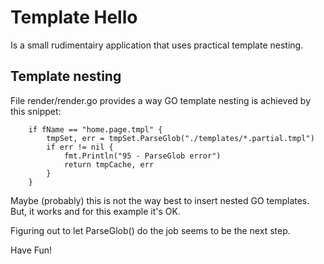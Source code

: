 # Template Hello
Is a small rudimentairy application that uses practical template nesting.
## Template nesting
File render/render.go provides a way GO template nesting is achieved by this snippet:

		if fName == "home.page.tmpl" {
			tmpSet, err = tmpSet.ParseGlob("./templates/*.partial.tmpl")
			if err != nil {
				fmt.Println("95 - ParseGlob error")
				return tmpCache, err
			}
		}

Maybe (probably) this is not the way best to insert nested GO templates.
But, it works and for this example it's OK.

Figuring out to let ParseGlob() do the job seems to be the next step.

Have Fun!
